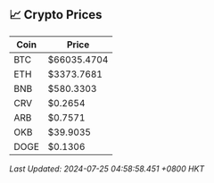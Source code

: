 ## 📈 Crypto Prices

| Coin | Price |
| ---- | ----- |
| BTC | $66035.4704 |
| ETH | $3373.7681 |
| BNB | $580.3303 |
| CRV | $0.2654 |
| ARB | $0.7571 |
| OKB | $39.9035 |
| DOGE | $0.1306 |

_Last Updated: 2024-07-25 04:58:58.451 +0800 HKT_